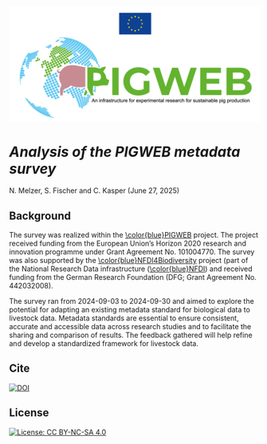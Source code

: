 ![](Figures/pigweb1.png)


# *Analysis of the PIGWEB metadata survey*

N. Melzer, S. Fischer and C. Kasper
(June 27, 2025)


## Background

The survey was realized within the [\color{blue}PIGWEB]("https:www.pigweb.eu") project. The project received funding from the European Union’s Horizon 2020 research and innovation programme under Grant Agreement No. 101004770. The survey was also supported by the [\color{blue}NFDI4Biodiversity]("https://www.nfdi4biodiversity.org/en/") project (part of the National Research Data infrastructure ([\color{blue}NFDI]("https://www.nfdi.de/")) and received funding from the German Research Foundation (DFG; Grant Agreement No. 442032008). <br>

The survey ran from 2024-09-03 to 2024-09-30 and aimed to explore the potential for adapting an existing metadata standard for biological data to livestock data. Metadata standards are essential to ensure consistent, accurate and accessible data across research studies and to facilitate the sharing and comparison of results. The feedback gathered will help refine and develop a standardized framework for livestock data.
 

## Cite
[![DOI](https://zenodo.org/badge/DOI/10.5281/zenodo.15705819.svg)](https://doi.org/10.5281/zenodo.15705819) 


## License
[![License: CC BY-NC-SA 4.0](https://licensebuttons.net/l/by-nc-sa/4.0/80x15.png)](https://creativecommons.org/licenses/by-nc-sa/4.0/)